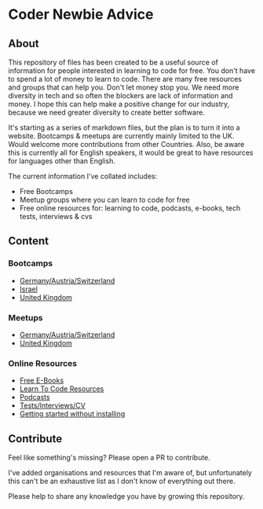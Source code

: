 # Coder Newbie Advice

## About

This repository of files has been created to be a useful source of information for people interested in learning to code for free. 
You don't have to spend a lot of money to learn to code. There are many free resources and groups that can help you. Don't let money stop you. We need more diversity in tech and so often the blockers are lack of information and money. I hope this can help make a positive change for our industry, because we need greater diversity to create better software. 
 
It's starting as a series of markdown files, but the plan is to turn it into a website. Bootcamps & meetups are currently mainly limited to the UK. Would welcome more contributions from other Countries. Also, be aware this is currently all for English speakers, it would be great to have resources for languages other than English.

The current information I've collated includes:
* Free Bootcamps
* Meetup groups where you can learn to code for free
* Free online resources for: learning to code, podcasts, e-books, tech tests, interviews & cvs

## Content

### Bootcamps
* [Germany/Austria/Switzerland](bootcamps/d-a-ch/bootcamps.md)
* [Israel](bootcamps/Israel/bootcamps.md)
* [United Kingdom](bootcamps/uk/bootcamps.md)

### Meetups
* [Germany/Austria/Switzerland](meetups/d-a-ch/meetups.md)
* [United Kingdom](meetups/uk/meetups.md)

### Online Resources
* [Free E-Books](online-resources/free-ebooks.md)
* [Learn To Code Resources](online-resources/learn-to-code-resources.md)
* [Podcasts](online-resources/podcasts.md)
* [Tests/Interviews/CV](online-resources/tech-tests-and-interviews.md)
* [Getting started without installing](no-install/try-before-you-buy.md)

## Contribute

Feel like something's missing? Please open a PR to contribute. 

I've added organisations and resources that I'm aware of, but unfortunately this can't be an exhaustive list as I don't know of everything out there.

Please help to share any knowledge you have by growing this repository.

